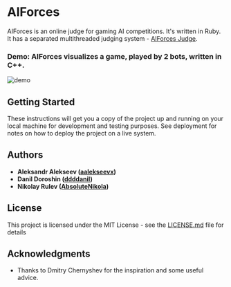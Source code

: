 # AIForces

AIForces is an online judge for gaming AI competitions. It's written in Ruby.
It has a separated multithreaded judging system - [AIForces Judge](http://github.com/AbsoluteNikola/AIforcesJudge).

### Demo: AIForces visualizes a game, played by 2 bots, written in C++.
![demo](https://i.ibb.co/1qnqY3w/demo.gif)
## Getting Started

These instructions will get you a copy of the project up and running on your local machine for development and testing purposes. See deployment for notes on how to deploy the project on a live system.

## Authors

* **Aleksandr Alekseev ([aalekseevx](https://github.com/aalekseevx))**
* **Danil Doroshin ([ddddanil](https://github.com/ddddanil))**
* **Nikolay Rulev ([AbsoluteNikola](https://github.com/AbsoluteNikola))**

## License

This project is licensed under the MIT License - see the [LICENSE.md](LICENSE.md) file for details

## Acknowledgments

* Thanks to Dmitry Chernyshev for the inspiration and some useful advice.